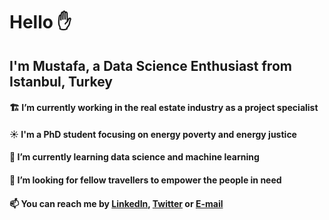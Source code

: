 # Hello ✋
## I'm Mustafa, a Data Science Enthusiast from Istanbul, Turkey


#### 🏗️ I’m currently working in the real estate industry as a project specialist

#### ☀️ I'm a PhD student focusing on energy poverty and energy justice

#### 🌱 I’m currently learning data science and machine learning

#### 🌄 I’m looking for fellow travellers to empower the people in need

#### 📫 You can reach me by [LinkedIn](https://www.linkedin.com/in/mustafaoglu/), [Twitter](https://twitter.com/M_Mustafaoglu) or [E-mail](mailto:mustafasmustafaoglu@gmail.com) 

